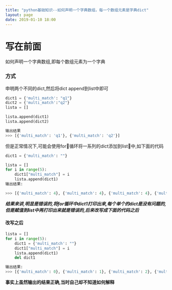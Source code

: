 ```yaml
---
title: "python基础知识--如何声明一个字典数组，每一个数组元素是字典dict"
layout: page
date: 2019-01-10 18:00
---
```


# 写在前面
如何声明一个字典数组,即每个数组元素为一个字典

### 方式

申明两个不同的dict,然后将dict append到list中即可
```python
dict1 = {'multi_match': "q1"}
dict2 = {'multi_match':"q2"}
lista = []

lista.append(dict1)
lista.append(dict2)

输出结果
>>> [{'multi_match': 'q1'}, {'multi_match': 'q2'}]
```

但是正常情况下,可能会使用for循环将一系列的dict添加到list中,如下面的代码
```python
dict1 = {'multi_match': ""}

lista = []
for i in range(5):
    dict1["multi_match"] = i
    lista.append(dict1)
输出结果:

>>> [{'multi_match': 4}, {'multi_match': 4}, {'multi_match': 4}, {'multi_match': 4}, {'multi_match': 4}]
```
***结果来讲,明显是错误的,将for循环中dict1打印出来,每个单个的dict是没有问题的,但是赋值到list中再打印出来就是错误的,后来改写成下面的代码之后***

#### 改写之后
```python
lista = []
for i in range(5):
    dict1 = {'multi_match': ""}
    dict1["multi_match"] = i
    lista.append(dict1)
    del dict1

输出结果:
>>> [{'multi_match': 0}, {'multi_match': 1}, {'multi_match': 2}, {'multi_match': 3}, {'multi_match': 4}]
```

**事实上虽然输出的结果正确,当时自己却不知道如何解释**